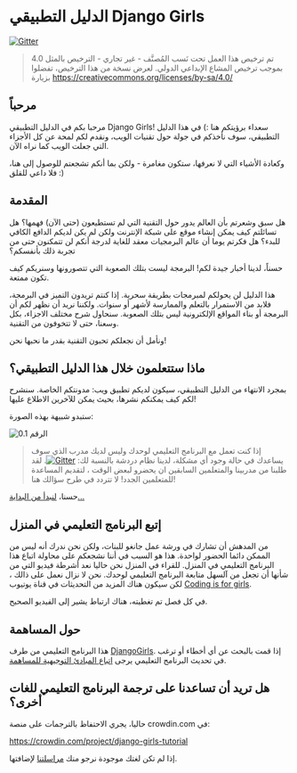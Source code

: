 # الدليل التطبيقي Django Girls

[![Gitter](https://badges.gitter.im/DjangoGirls/tutorial.svg)](https://gitter.im/DjangoGirls/tutorial)

> تم ترخيص هذا العمل تحت نَسب المُصنَّف - غير تجاري - الترخيص بالمثل 4.0 بموجب ترخيص المشاع الإبداعي الدولي. لعرض نسخة من هذا الترخيص، تفضلوا بزيارة https://creativecommons.org/licenses/by-sa/4.0/

## مرحباً

مرحبا بكم في الدليل التطبيقي Django Girls! سعداء برؤيتكم هنا :) في هذا الدليل التطبيقي، سوف نأخذكم في جولة حول تقنيات الويب، ونقدم لكم لمحة عن كل الأجزاء التي جعلت الويب كما نراه الآن.

وكعادة الأشياء التي لا نعرفها، ستكون مغامرة - ولكن بما أنكم تشجعتم للوصول إلى هنا، فلا داعي للقلق :)

## المقدمة

هل سبق وشعرتم بأن العالم يدور حول التقنية التي لم تستطيعون (حتى الآن) فهمها؟ هل تسائلتم كيف يمكن إنشاء موقع على شبكة الإنترنت ولكن لم يكن لديكم الدافع الكافي للبدء؟ هل فكرتم يوما أن عالم البرمجيات معقد للغاية لدرجة أنكم لن تتمكنون حتى من تجربة ذلك بأنفسكم؟

حسناً، لدينا أخبار جيدة لكم! البرمجة ليست بتلك الصعوبة التي تتصورونها وسنريكم كيف تكون ممتعة.

هذا الدليل لن يحولكم لمبرمجات بطريقة سحرية. إذا كنتم تريدون التميز في البرمجة، فلابد من الاستمرار بالتعلم والممارسة لأشهر أو سنوات. ولكننا نريد أن نظهر لكم أن البرمجة أو بناء المواقع الإلكترونية ليس بتلك الصعوبة. سنحاول شرح مختلف الاجزاء، بكل وسعنا، حتى لا تتخوفون من التقنية.

ونأمل أن نجعلكم تحبون التقنية بقدر ما نحبها نحن!

## ماذا ستتعلمون خلال هذا الدليل التطبيقي؟

بمجرد الانتهاء من الدليل التطبيقي، سيكون لديكم تطبيق ويب: مدونتكم الخاصة. سنشرح لكم كيف يمكنكم نشرها، بحيث يمكن للآخرين الاطلاع عليها!

ستبدو شبيهة بهذه الصورة:

![الرقم 0.1](images/application.png)

> إذا كنت تعمل مع البرنامج التعليمي لوحدك وليس لديك مدرب الذي سوف يساعدك في حالة وجود أي مشكلة، لدينا نظام دردشة بالنسبة لك: [![Gitter](https://badges.gitter.im/DjangoGirls/tutorial.svg)](https://gitter.im/DjangoGirls/tutorial). لقد طلبنا من مدربينا والمتعلمين السابقين ان يحضرو لبعض الوقت ، لتقديم المساعدة للمتعلمين الجدد! لا تتردد في طرح سؤالك هنا!

حسنا، [ لنبدأ من البداية... ](./how_the_internet_works/README.md)

## إتبع البرنامج التعليمي في المنزل

من المدهش أن تشارك في ورشة عمل جانغو للبنات، ولكن نحن ندرك أنه ليس من الممكن دائما الحضور لواحدة. هذا هو السبب في أننا نشجعكم على محاولة اتباع هذا البرنامج التعليمي في المنزل. للقراء في المنزل نحن حاليا نعد أشرطة فيديو التي من شأنها أن تجعل من آلسهل متابعة البرنامج التعليمي لوحدك. نحن لا نزال نعمل على ذالك ، لكن سيكون هناك المزيد من التحديثات في قناة يوتيوب [Coding is for girls](https://www.youtube.com/channel/UC0hNd2uW8jTR5K3KBzRuG2A/feed).

في كل فصل تم تغطيته، هناك ارتباط يشير إلى الفيديو الصحيح.

## حول المساهمة

هذا البرنامج التعليمي من طرف [DjangoGirls](https://djangogirls.org/). إذا قمت بالبحث عن أي أخطاء أو ترغب في تحديث البرنامج التعليمي يرجى [اتباع المبادئ التوجيهية للمساهمة](https://github.com/DjangoGirls/tutorial/blob/master/README.md).

## هل تريد أن تساعدنا على ترجمة البرنامج التعليمي للغات أخرى؟

حاليا، يجري الاحتفاظ بالترجمات على منصة crowdin.com في:

https://crowdin.com/project/django-girls-tutorial

إذا لم تكن لغتك موجودة نرجو منك [مراسلتنا](https://github.com/DjangoGirls/tutorial/issues/new) لإضافتها.